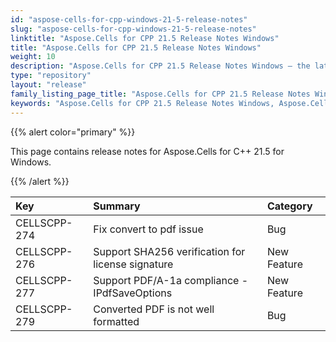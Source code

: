 ```yaml
---
id: "aspose-cells-for-cpp-windows-21-5-release-notes"
slug: "aspose-cells-for-cpp-windows-21-5-release-notes"
linktitle: "Aspose.Cells for CPP 21.5 Release Notes Windows"
title: "Aspose.Cells for CPP 21.5 Release Notes Windows"
weight: 10
description: "Aspose.Cells for CPP 21.5 Release Notes Windows – the latest enhancements, new features, and fixes."
type: "repository"
layout: "release"
family_listing_page_title: "Aspose.Cells for CPP 21.5 Release Notes Windows"
keywords: "Aspose.Cells for CPP 21.5 Release Notes Windows, Aspose.Cells for CPP 21.5 Windows updates and fixes"
---
```


{{% alert color="primary" %}}

This page contains release notes for Aspose.Cells for C++ 21.5 for Windows.

{{% /alert %}}

|**Key**|**Summary**|**Category**|
| :- | :- | :- |
|CELLSCPP-274|Fix convert to pdf issue  |Bug|
|CELLSCPP-276|Support SHA256 verification for license signature |New Feature|
|CELLSCPP-277|Support PDF/A-1a compliance - IPdfSaveOptions |New Feature|
|CELLSCPP-279|Converted PDF is not well formatted |Bug|
